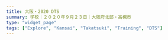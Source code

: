 ```yaml
---
title: 大阪・2020 DTS
summary: 学校｜２０２０年９月２３日｜大阪府北部・高槻市
type: "widget_page"
tags: ["Explore", "Kansai", "Takatsuki", "Training", "DTS"]
---
```

